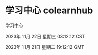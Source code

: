 # 学习中心 colearnhub
[学习中心](http://219.139.197.168:56308/colearnhub/)

2023年 11月 22日 星期三 03:12:12 CST

2023年 11月 21日 星期二 19:12:12 GMT

